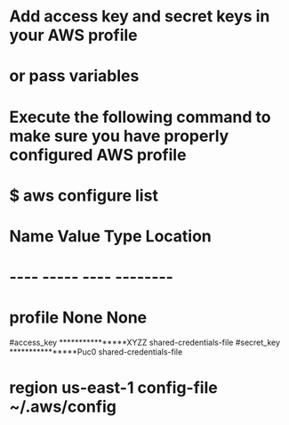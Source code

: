# Add access key and secret keys in your AWS profile
# or pass variables
# Execute the following command to make sure you have properly configured AWS profile 
# $ aws configure list
#      Name                    Value             Type    Location
#      ----                    -----             ----    --------
#   profile                <not set>             None    None
#access_key     ****************XYZZ shared-credentials-file
#secret_key     ****************Puc0 shared-credentials-file
#    region                us-east-1      config-file    ~/.aws/config